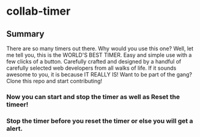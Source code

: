 # collab-timer

## Summary
There are so many timers out there. Why would you use this one? Well, let me tell you, this is the WORLD'S BEST TIMER. Easy and simple use with a few clicks of a button. Carefully crafted and designed by a handful of carefully selected web developers from all walks of life. If it sounds awesome to you, it is because IT REALLY IS! Want to be part of the gang? Clone this repo and start contributing!

### Now you can start and stop the timer as well as Reset the timeer!
### Stop the timer before you reset the timer or else you will get a alert.
